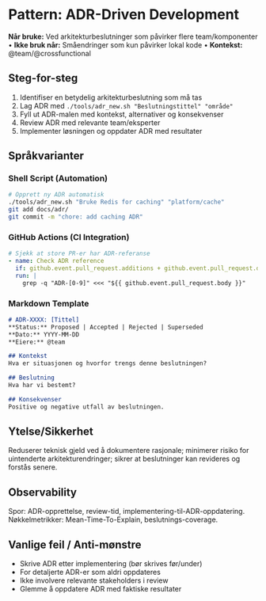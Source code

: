 # Pattern: ADR-Driven Development
**Når bruke:** Ved arkitekturbeslutninger som påvirker flere team/komponenter  •  **Ikke bruk når:** Småendringer som kun påvirker lokal kode  •  **Kontekst:** @team/@crossfunctional

## Steg-for-steg
1) Identifiser en betydelig arkitekturbeslutning som må tas
2) Lag ADR med `./tools/adr_new.sh "Beslutningstittel" "område"`
3) Fyll ut ADR-malen med kontekst, alternativer og konsekvenser
4) Review ADR med relevante team/eksperter
5) Implementer løsningen og oppdater ADR med resultater

## Språkvarianter
### Shell Script (Automation)
```bash
# Opprett ny ADR automatisk
./tools/adr_new.sh "Bruke Redis for caching" "platform/cache"
git add docs/adr/
git commit -m "chore: add caching ADR"
```

### GitHub Actions (CI Integration)
```yaml
# Sjekk at store PR-er har ADR-referanse
- name: Check ADR reference
  if: github.event.pull_request.additions + github.event.pull_request.deletions > 200
  run: |
    grep -q "ADR-[0-9]" <<< "${{ github.event.pull_request.body }}"
```

### Markdown Template
```markdown
# ADR-XXXX: [Tittel]
**Status:** Proposed | Accepted | Rejected | Superseded
**Dato:** YYYY-MM-DD
**Eiere:** @team

## Kontekst
Hva er situasjonen og hvorfor trengs denne beslutningen?

## Beslutning
Hva har vi bestemt?

## Konsekvenser
Positive og negative utfall av beslutningen.
```

## Ytelse/Sikkerhet
Reduserer teknisk gjeld ved å dokumentere rasjonale; minimerer risiko for uintenderte arkitekturendringer; sikrer at beslutninger kan revideres og forstås senere.

## Observability
Spor: ADR-opprettelse, review-tid, implementering-til-ADR-oppdatering. Nøkkelmetrikker: Mean-Time-To-Explain, beslutnings-coverage.

## Vanlige feil / Anti-mønstre
- Skrive ADR etter implementering (bør skrives før/under)
- For detaljerte ADR-er som aldri oppdateres
- Ikke involvere relevante stakeholders i review
- Glemme å oppdatere ADR med faktiske resultater